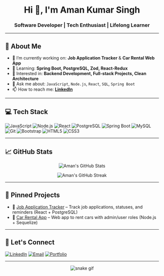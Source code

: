 <h1 align="center">Hi 👋, I'm Aman Kumar Singh</h1>
<h3 align="center">Software Developer | Tech Enthusiast | Lifelong Learner</h3>

---

## 🚀 About Me

- 🔭 I’m currently working on: **Job Application Tracker** & **Car Rental Web App**
- 🌱 Learning: **Spring Boot, PostgreSQL, Zod, React-Redux**
- 🧠 Interested in: **Backend Development, Full-stack Projects, Clean Architecture**
- 💬 Ask me about: `JavaScript`, `Node.js`, `React`, `SQL`, `Spring Boot`
- 📫 How to reach me: **[LinkedIn](https://linkedin.com/in/amanksingh)**

---

## 💻 Tech Stack

![JavaScript](https://img.shields.io/badge/-JavaScript-000?&logo=javascript)
![Node.js](https://img.shields.io/badge/-Node.js-000?&logo=node.js)
![React](https://img.shields.io/badge/-React-000?&logo=react)
![PostgreSQL](https://img.shields.io/badge/-PostgreSQL-000?&logo=postgresql)
![Spring Boot](https://img.shields.io/badge/-Spring_Boot-000?&logo=springboot)
![MySQL](https://img.shields.io/badge/-MySQL-000?&logo=mysql)
![Git](https://img.shields.io/badge/-Git-000?&logo=git)
![Bootstrap](https://img.shields.io/badge/-Bootstrap-000?&logo=bootstrap)
![HTML5](https://img.shields.io/badge/-HTML5-000?&logo=html5)
![CSS3](https://img.shields.io/badge/-CSS3-000?&logo=css3)

---

## 📈 GitHub Stats

<p align="center">
  <img src="https://github-readme-stats.vercel.app/api?username=singhkumaraman&show_icons=true&theme=radical" alt="Aman's GitHub Stats" />
</p>

<p align="center">
  <img src="https://github-readme-streak-stats.herokuapp.com/?user=singhkumaraman&theme=radical" alt="Aman's GitHub Streak" />
</p>

---

## 📌 Pinned Projects

- 🔧 [Job Application Tracker](https://github.com/singhkumaraman/job-tracker) – Track job applications, statuses, and reminders (React + PostgreSQL)
- 🚗 [Car Rental App](https://github.com/singhkumaraman/car-rental-app) – Web app to rent cars with admin/user roles (Node.js + Sequelize)

---

## 🤝 Let's Connect

[![LinkedIn](https://img.shields.io/badge/-LinkedIn-blue?style=flat-square&logo=linkedin)](https://linkedin.com/in/amanksingh)
[![Email](https://img.shields.io/badge/-Email-black?style=flat-square&logo=gmail)](mailto:singhkumaraman0@gmail.com)
[![Portfolio](https://img.shields.io/badge/-Portfolio-black?style=flat-square)](https://yourportfolio.com) <!-- Replace with real URL -->

---

<p align="center">
  <img src="https://github.com/singhkumaraman/singhkumaraman/blob/output/github-contribution-grid-snake.svg" alt="snake gif" />
</p>
